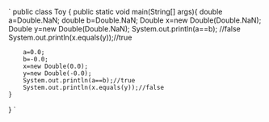 `
public class Toy {
    public static void main(String[] args){
        double a=Double.NaN;
        double b=Double.NaN;
        Double x=new Double(Double.NaN);
        Double y=new Double(Double.NaN);
        System.out.println(a==b); //false
        System.out.println(x.equals(y));//true

        a=0.0;
        b=-0.0;
        x=new Double(0.0);
        y=new Double(-0.0);
        System.out.println(a==b);//true
        System.out.println(x.equals(y));//false
    }
}
`